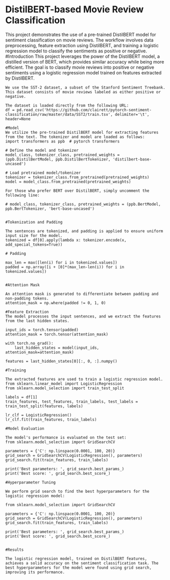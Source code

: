 # DistilBERT-based Movie Review Classification
This project demonstrates the use of a pre-trained DistilBERT model for sentiment classification on movie reviews. The workflow involves data preprocessing, feature extraction using DistilBERT, and training a logistic regression model to classify the sentiments as positive or negative.
#Introduction
This project leverages the power of the DistilBERT model, a distilled version of BERT, which provides similar accuracy while being more efficient. The goal is to classify movie reviews into positive or negative sentiments using a logistic regression model trained on features extracted by DistilBERT.

```#Dataset
We use the SST-2 dataset, a subset of the Stanford Sentiment Treebank. This dataset consists of movie reviews labeled as either positive or negative.

The dataset is loaded directly from the following URL:
df = pd.read_csv('https://github.com/clairett/pytorch-sentiment-classification/raw/master/data/SST2/train.tsv', delimiter='\t', header=None

#Model
We utilize the pre-trained DistilBERT model for extracting features from the text. The tokenizer and model are loaded as follows:
import transformers as ppb  # pytorch transformers

# Define the model and tokenizer
model_class, tokenizer_class, pretrained_weights = (ppb.DistilBertModel, ppb.DistilBertTokenizer, 'distilbert-base-uncased')

# Load pretrained model/tokenizer
tokenizer = tokenizer_class.from_pretrained(pretrained_weights)
model = model_class.from_pretrained(pretrained_weights)

For those who prefer BERT over DistilBERT, simply uncomment the following line:

# model_class, tokenizer_class, pretrained_weights = (ppb.BertModel, ppb.BertTokenizer, 'bert-base-uncased')


#Tokenization and Padding

The sentences are tokenized, and padding is applied to ensure uniform input size for the model.
tokenized = df[0].apply(lambda x: tokenizer.encode(x, add_special_tokens=True))

# Padding

max_len = max([len(i) for i in tokenized.values])
padded = np.array([i + [0]*(max_len-len(i)) for i in tokenized.values])


#Attention Mask

An attention mask is generated to differentiate between padding and non-padding tokens.
attention_mask = np.where(padded != 0, 1, 0)

#Feature Extraction
The model processes the input sentences, and we extract the features from the last hidden states.

input_ids = torch.tensor(padded)
attention_mask = torch.tensor(attention_mask)

with torch.no_grad():
    last_hidden_states = model(input_ids, attention_mask=attention_mask)

features = last_hidden_states[0][:, 0, :].numpy()

#Training

The extracted features are used to train a logistic regression model.
from sklearn.linear_model import LogisticRegression
from sklearn.model_selection import train_test_split

labels = df[1]
train_features, test_features, train_labels, test_labels = train_test_split(features, labels)

lr_clf = LogisticRegression()
lr_clf.fit(train_features, train_labels)

#Model Evaluation

The model's performance is evaluated on the test set:
from sklearn.model_selection import GridSearchCV

parameters = {'C': np.linspace(0.0001, 100, 20)}
grid_search = GridSearchCV(LogisticRegression(), parameters)
grid_search.fit(train_features, train_labels)

print('Best parameters: ', grid_search.best_params_)
print('Best score: ', grid_search.best_score_)

#Hyperparameter Tuning

We perform grid search to find the best hyperparameters for the logistic regression model:

from sklearn.model_selection import GridSearchCV

parameters = {'C': np.linspace(0.0001, 100, 20)}
grid_search = GridSearchCV(LogisticRegression(), parameters)
grid_search.fit(train_features, train_labels)

print('Best parameters: ', grid_search.best_params_)
print('Best score: ', grid_search.best_score_)


#Results

The logistic regression model, trained on DistilBERT features, achieves a solid accuracy on the sentiment classification task. The best hyperparameters for the model were found using grid search, improving its performance.
